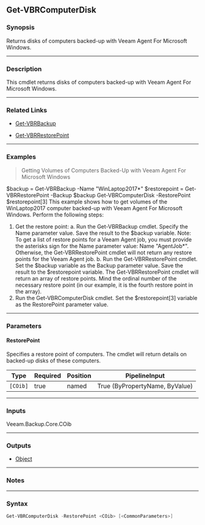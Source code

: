 Get-VBRComputerDisk
-------------------

### Synopsis
Returns disks of computers backed-up with Veeam Agent For Microsoft Windows.

---

### Description

This cmdlet returns disks of computers backed-up with Veeam Agent For Microsoft Windows.

---

### Related Links
* [Get-VBRBackup](Get-VBRBackup)

* [Get-VBRRestorePoint](Get-VBRRestorePoint)

---

### Examples
> Getting Volumes of Computers Backed-Up with Veeam Agent For Microsoft Windows

$backup = Get-VBRBackup -Name "WinLaptop2017*"
$restorepoint = Get-VBRRestorePoint -Backup $backup
Get-VBRComputerDisk -RestorePoint $restorepoint[3]
This example shows how to get volumes of the WinLaptop2017 computer backed-up with Veeam Agent For Microsoft Windows.
Perform the following steps:
1. Get the restore point:
a. Run the Get-VBRBackup cmdlet. Specify the Name parameter value. Save the result to the $backup variable.
Note: To get a list of restore points for a Veeam Agent job, you must provide the asterisks sign for the Name parameter value: Name "AgentJob*". Otherwise, the Get-VBRRestorePoint cmdlet will not return any restore points for the Veeam Agent job.
b. Run the Get-VBRRestorePoint cmdlet. Set the $backup variable as the Backup parameter value. Save the result to the $restorepoint variable.
The Get-VBRRestorePoint cmdlet will return an array of restore points. Mind the ordinal number of the necessary restore point (in our example, it is the fourth restore point in the array).
2. Run the Get-VBRComputerDisk cmdlet. Set the $restorepoint[3] variable as the RestorePoint parameter value.

---

### Parameters
#### **RestorePoint**
Specifies a restore point of computers. The cmdlet will return details on backed-up disks of these computers.

|Type    |Required|Position|PipelineInput                 |
|--------|--------|--------|------------------------------|
|`[COib]`|true    |named   |True (ByPropertyName, ByValue)|

---

### Inputs
Veeam.Backup.Core.COib

---

### Outputs
* [Object](https://learn.microsoft.com/en-us/dotnet/api/System.Object)

---

### Notes

---

### Syntax
```PowerShell
Get-VBRComputerDisk -RestorePoint <COib> [<CommonParameters>]
```
